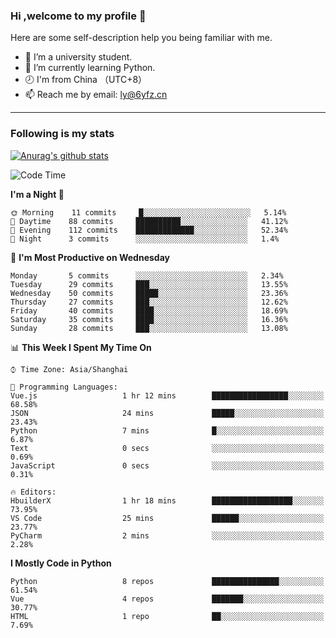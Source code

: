 ### Hi ,welcome to my profile 👋
Here are some self-description help you being familiar with me.
<!--
**liuyunfz/liuyunfz** is a ✨ _special_ ✨ repository because its `README.md` (this file) appears on your GitHub profile.
- 👯 I’m looking to collaborate on ...
- 🤔 I’m looking for help with ...
Here are some ideas to get you started:
-->
- 🏫 I’m a university student.
- 💪 I’m currently learning Python.
- 🕗 I'm from China （UTC+8）
- 📫 Reach me by email: [ly@6yfz.cn](mailto:ly@6yfz.cn)
  
---
### Following is my stats
  
[![Anurag's github stats](https://github-readme-stats.vercel.app/api?username=liuyunfz)](https://github.com/anuraghazra/github-readme-stats)
  
<!--START_SECTION:waka-->
![Code Time](http://img.shields.io/badge/Code%20Time-0%20secs-blue)

**I'm a Night 🦉** 

```text
🌞 Morning    11 commits     █░░░░░░░░░░░░░░░░░░░░░░░░   5.14% 
🌆 Daytime    88 commits     ██████████░░░░░░░░░░░░░░░   41.12% 
🌃 Evening    112 commits    █████████████░░░░░░░░░░░░   52.34% 
🌙 Night      3 commits      ░░░░░░░░░░░░░░░░░░░░░░░░░   1.4%

```
📅 **I'm Most Productive on Wednesday** 

```text
Monday       5 commits      ░░░░░░░░░░░░░░░░░░░░░░░░░   2.34% 
Tuesday      29 commits     ███░░░░░░░░░░░░░░░░░░░░░░   13.55% 
Wednesday    50 commits     █████░░░░░░░░░░░░░░░░░░░░   23.36% 
Thursday     27 commits     ███░░░░░░░░░░░░░░░░░░░░░░   12.62% 
Friday       40 commits     ████░░░░░░░░░░░░░░░░░░░░░   18.69% 
Saturday     35 commits     ████░░░░░░░░░░░░░░░░░░░░░   16.36% 
Sunday       28 commits     ███░░░░░░░░░░░░░░░░░░░░░░   13.08%

```


📊 **This Week I Spent My Time On** 

```text
⌚︎ Time Zone: Asia/Shanghai

💬 Programming Languages: 
Vue.js                   1 hr 12 mins        █████████████████░░░░░░░░   68.58% 
JSON                     24 mins             █████░░░░░░░░░░░░░░░░░░░░   23.43% 
Python                   7 mins              █░░░░░░░░░░░░░░░░░░░░░░░░   6.87% 
Text                     0 secs              ░░░░░░░░░░░░░░░░░░░░░░░░░   0.69% 
JavaScript               0 secs              ░░░░░░░░░░░░░░░░░░░░░░░░░   0.31%

🔥 Editors: 
HbuilderX                1 hr 18 mins        ██████████████████░░░░░░░   73.95% 
VS Code                  25 mins             ██████░░░░░░░░░░░░░░░░░░░   23.77% 
PyCharm                  2 mins              ░░░░░░░░░░░░░░░░░░░░░░░░░   2.28%

```

**I Mostly Code in Python** 

```text
Python                   8 repos             ███████████████░░░░░░░░░░   61.54% 
Vue                      4 repos             ███████░░░░░░░░░░░░░░░░░░   30.77% 
HTML                     1 repo              ██░░░░░░░░░░░░░░░░░░░░░░░   7.69%

```



<!--END_SECTION:waka-->

